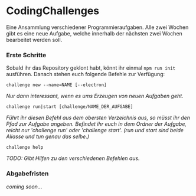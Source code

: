 # CodingChallenges

Eine Ansammlung verschiedener Programmieraufgaben.
Alle zwei Wochen gibt es eine neue Aufgabe, welche innerhalb der nächsten zwei Wochen bearbeitet werden soll.


### Erste Schritte

Sobald ihr das Repository geklont habt, könnt ihr einmal `npm run init` ausführen. Danach stehen euch folgende Befehle zur Verfügung:
```
challenge new --name=NAME [--electron]
```
<i>Nur dann interessant, wenn es ums Erzeugen von neuen Aufgaben geht.</i>

```
challenge run|start [challenge/NAME_DER_AUFGABE]
```
<i>Führt ihr diesen Befehl aus dem obersten Verzeichnis aus, so müsst ihr den Pfad zur Aufgabe angeben. Befindet ihr euch in dem Ordner der Aufgabe, reicht nur 'challenge run' oder 'challenge start'. (run und start sind beide Aliasse und tun genau das selbe.)</i>

```
challenge help
```
<i>TODO: Gibt Hilfen zu den verschiedenen Befehlen aus.</i>

### Abgabefristen

_coming soon..._
